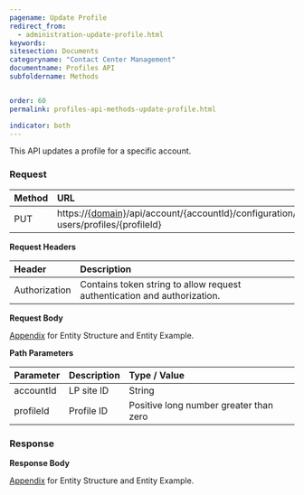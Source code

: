 ```yaml
---
pagename: Update Profile
redirect_from:
  - administration-update-profile.html
keywords:
sitesection: Documents
categoryname: "Contact Center Management"
documentname: Profiles API
subfoldername: Methods


order: 60
permalink: profiles-api-methods-update-profile.html

indicator: both
---
```


This API updates a profile for a specific account.

### Request

| Method | URL|
 |:--------- | :-------- |
 |PUT|  https://[{domain}](/agent-domain-domain-api.html)/api/account/{accountId}/configuration/le-users/profiles/{profileId}|

**Request Headers**

 |Header | Description|
 |:-------  | :------------  |
 |Authorization | Contains token string to allow request authentication and authorization.|

**Request Body**

[Appendix](administration-profiles-appendix.html) for Entity Structure and Entity Example.

**Path Parameters**

| Parameter   |   Description   |  Type / Value |
 |:----------- |  :------------  | :--------------|
| accountId   |   LP site ID    |  String  |
| profileId    |    Profile ID      |  Positive long number greater than zero |

### Response

**Response Body**

[Appendix](administration-profiles-appendix.html) for Entity Structure and Entity Example.
